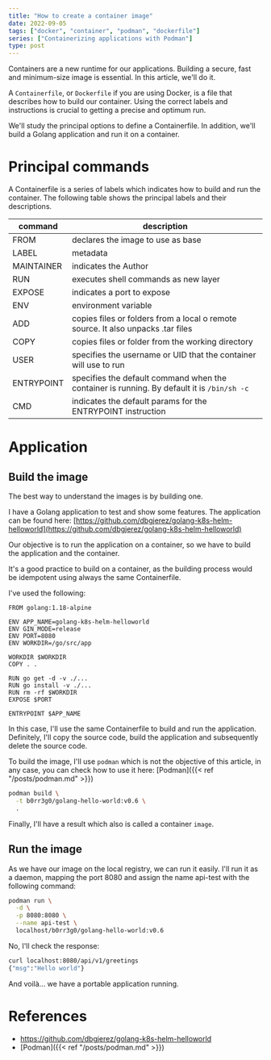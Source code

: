 ```yaml
---
title: "How to create a container image"
date: 2022-09-05
tags: ["docker", "container", "podman", "dockerfile"]
series: ["Containerizing applications with Podman"]
type: post
---
```


Containers are a new runtime for our applications. Building a secure, fast and minimum-size image is essential. In this article, we'll do it.
<!--more-->
A ```Containerfile```, or ```Dockerfile``` if you are using Docker, is a file that describes how to build our container. Using the correct labels and instructions is crucial to getting a precise and optimum run.

We'll study the principal options to define a Containerfile. In addition, we'll build a Golang application and run it on a container. 

# Principal commands

A Containerfile is a series of labels which indicates how to build and run the container. The following table shows the principal labels and their descriptions. 

|command|description   |
|---|---|
|FROM|declares the image to use as base|
|LABEL|metadata|
|MAINTAINER|indicates the Author|
|RUN|executes shell commands as new layer|
|EXPOSE|indicates a port to expose|
|ENV|environment variable|
|ADD|copies files or folders from a local o remote source. It also unpacks .tar files|
|COPY|copies files or folder from the working directory|
|USER|specifies the username or UID that the container will use to run|
|ENTRYPOINT|specifies the default command when the container is running. By default it is ```/bin/sh -c```|
|CMD|indicates the default params for the ENTRYPOINT instruction|

# Application

## Build the image

The best way to understand the images is by building one. 

I have a Golang application to test and show some features. The application can be found here: [https://github.com/dbgjerez/golang-k8s-helm-helloworld](https://github.com/dbgjerez/golang-k8s-helm-helloworld)

Our objective is to run the application on a container, so we have to build the application and the container. 

It's a good practice to build on a container, as the building process would be idempotent using always the same Containerfile. 

I've used the following: 

```Docker
FROM golang:1.18-alpine

ENV APP_NAME=golang-k8s-helm-helloworld
ENV GIN_MODE=release
ENV PORT=8080
ENV WORKDIR=/go/src/app

WORKDIR $WORKDIR
COPY . .

RUN go get -d -v ./...
RUN go install -v ./...
RUN rm -rf $WORKDIR
EXPOSE $PORT

ENTRYPOINT $APP_NAME
```

In this case, I'll use the same Containerfile to build and run the application. Definitely, I'll copy the source code, build the application and subsequently delete the source code. 

To build the image, I'll use ```podman``` which is not the objective of this article, in any case, you can check how to use it here: [Podman]({{< ref "/posts/podman.md" >}})

```bash
podman build \
  -t b0rr3g0/golang-hello-world:v0.6 \
  .
```

Finally, I'll have a result which also is called a container ```image```. 

## Run the image

As we have our image on the local registry, we can run it easily. I'll run it as a daemon, mapping the port 8080 and assign the name api-test with the following command:

```bash
podman run \
  -d \
  -p 8080:8080 \
  --name api-test \
  localhost/b0rr3g0/golang-hello-world:v0.6
```

No, I'll check the response:

```bash
curl localhost:8080/api/v1/greetings
{"msg":"Hello world"}
```

And voilà... we have a portable application running.

# References

* https://github.com/dbgjerez/golang-k8s-helm-helloworld
* [Podman]({{< ref "/posts/podman.md" >}})